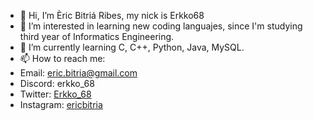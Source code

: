 - 👋 Hi, I’m Èric Bitriá Ribes, my nick is Erkko68
- 👀 I’m interested in learning new coding languajes, since I'm studying third year of Informatics Engineering.
- 🌱 I’m currently learning C, C++, Python, Java, MySQL.
- 📫 How to reach me:
-   Email: eric.bitria@gmail.com
-   Discord: erkko_68
-   Twitter: [Erkko_68](https://twitter.com/Erkko_68)
-   Instagram: [ericbitria](https://www.instagram.com/ericbitria/)

